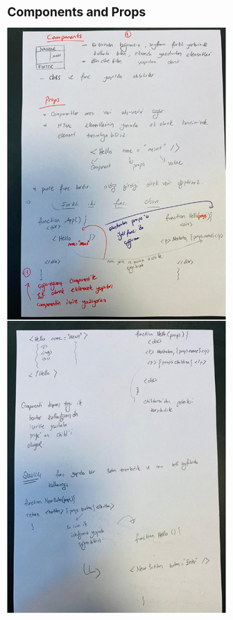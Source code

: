 # Components and Props

<img src="./src/notes/components-props-1.jpeg">
<img src="./src/notes/components-props-2.jpeg">


